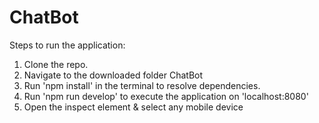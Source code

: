 # ChatBot

Steps to run the application:

1. Clone the repo.
2. Navigate to the downloaded folder ChatBot
3. Run 'npm install' in the terminal to resolve dependencies.
4. Run 'npm run develop' to execute the application on 'localhost:8080' 
5. Open the inspect element & select any mobile device
